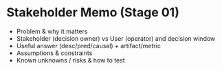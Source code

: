# Stakeholder Memo (Stage 01)
- Problem & why it matters
- Stakeholder (decision owner) vs User (operator) and decision window
- Useful answer (desc/pred/causal) + artifact/metric
- Assumptions & constraints
- Known unknowns / risks & how to test
